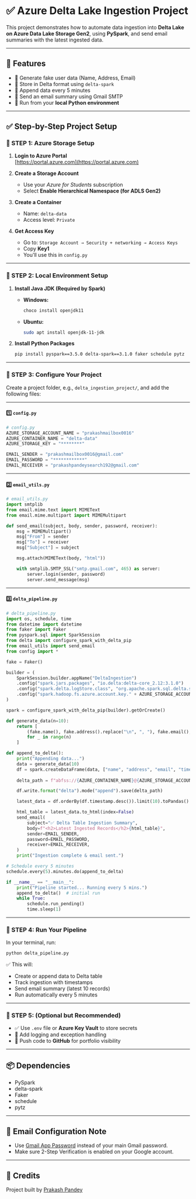 
# ✅ Azure Delta Lake Ingestion Project

This project demonstrates how to automate data ingestion into **Delta Lake on Azure Data Lake Storage Gen2**, using **PySpark**, and send email summaries with the latest ingested data.

---

## 📌 Features

- 🧾 Generate fake user data (Name, Address, Email)
- 🧠 Store in Delta format using `delta-spark`
- 🔁 Append data every 5 minutes
- 📧 Send an email summary using Gmail SMTP
- 💾 Run from your **local Python environment**

---

## ✅ Step-by-Step Project Setup

### 🔹 STEP 1: Azure Storage Setup

1. **Login to Azure Portal**  
   [https://portal.azure.com](https://portal.azure.com)

2. **Create a Storage Account**
   - Use your *Azure for Students* subscription
   - Select **Enable Hierarchical Namespace (for ADLS Gen2)**

3. **Create a Container**
   - Name: `delta-data`
   - Access level: `Private`

4. **Get Access Key**
   - Go to: `Storage Account → Security + networking → Access Keys`
   - Copy **Key1**  
   - You'll use this in `config.py`

---

### 🔹 STEP 2: Local Environment Setup

1. **Install Java JDK (Required by Spark)**  
   - **Windows:**  
     ```bash
     choco install openjdk11
     ```
   - **Ubuntu:**  
     ```bash
     sudo apt install openjdk-11-jdk
     ```

2. **Install Python Packages**
   ```bash
   pip install pyspark==3.5.0 delta-spark==3.1.0 faker schedule pytz
   ```

---

### 🔹 STEP 3: Configure Your Project

Create a project folder, e.g., `delta_ingestion_project/`, and add the following files:

---

#### 1️⃣ `config.py`

```python
# config.py
AZURE_STORAGE_ACCOUNT_NAME = "prakashmailbox0016"
AZURE_CONTAINER_NAME = "delta-data"
AZURE_STORAGE_KEY = "********"

EMAIL_SENDER = "prakashmailbox0016@gmail.com"
EMAIL_PASSWORD = "************"
EMAIL_RECEIVER = "prakashpandeysearch192@gmail.com"
```

---

#### 2️⃣ `email_utils.py`

```python
# email_utils.py
import smtplib
from email.mime.text import MIMEText
from email.mime.multipart import MIMEMultipart

def send_email(subject, body, sender, password, receiver):
    msg = MIMEMultipart()
    msg["From"] = sender
    msg["To"] = receiver
    msg["Subject"] = subject

    msg.attach(MIMEText(body, "html"))

    with smtplib.SMTP_SSL("smtp.gmail.com", 465) as server:
        server.login(sender, password)
        server.send_message(msg)
```

---

#### 3️⃣ `delta_pipeline.py`

```python
# delta_pipeline.py
import os, schedule, time
from datetime import datetime
from faker import Faker
from pyspark.sql import SparkSession
from delta import configure_spark_with_delta_pip
from email_utils import send_email
from config import *

fake = Faker()

builder = (
    SparkSession.builder.appName("DeltaIngestion")
    .config("spark.jars.packages", "io.delta:delta-core_2.12:3.1.0")
    .config("spark.delta.logStore.class", "org.apache.spark.sql.delta.storage.AzureLogStore")
    .config("spark.hadoop.fs.azure.account.key." + AZURE_STORAGE_ACCOUNT_NAME + ".dfs.core.windows.net", AZURE_STORAGE_KEY)
)

spark = configure_spark_with_delta_pip(builder).getOrCreate()

def generate_data(n=10):
    return [
        (fake.name(), fake.address().replace("\n", ", "), fake.email(), datetime.now())
        for _ in range(n)
    ]

def append_to_delta():
    print("Appending data...")
    data = generate_data(10)
    df = spark.createDataFrame(data, ["name", "address", "email", "timestamp"])
    
    delta_path = f"abfss://{AZURE_CONTAINER_NAME}@{AZURE_STORAGE_ACCOUNT_NAME}.dfs.core.windows.net/user_data"

    df.write.format("delta").mode("append").save(delta_path)

    latest_data = df.orderBy(df.timestamp.desc()).limit(10).toPandas()

    html_table = latest_data.to_html(index=False)
    send_email(
        subject="✅ Delta Table Ingestion Summary",
        body=f"<h2>Latest Ingested Records</h2>{html_table}",
        sender=EMAIL_SENDER,
        password=EMAIL_PASSWORD,
        receiver=EMAIL_RECEIVER,
    )
    print("Ingestion complete & email sent.")

# Schedule every 5 minutes
schedule.every(5).minutes.do(append_to_delta)

if __name__ == "__main__":
    print("Pipeline started... Running every 5 mins.")
    append_to_delta()  # initial run
    while True:
        schedule.run_pending()
        time.sleep(1)
```

---

### 🔹 STEP 4: Run Your Pipeline

In your terminal, run:

```bash
python delta_pipeline.py
```

✅ This will:

- Create or append data to Delta table
- Track ingestion with timestamps
- Send email summary (latest 10 records)
- Run automatically every 5 minutes

---

### 🔹 STEP 5: (Optional but Recommended)

- ✅ Use `.env` file or **Azure Key Vault** to store secrets
- 📜 Add logging and exception handling
- 📁 Push code to **GitHub** for portfolio visibility

---

## 📦 Dependencies

- PySpark
- delta-spark
- Faker
- schedule
- pytz

---


## 📧 Email Configuration Note

- Use [Gmail App Password](https://myaccount.google.com/apppasswords) instead of your main Gmail password.
- Make sure 2-Step Verification is enabled on your Google account.

---

## 🙌 Credits

Project built by [Prakash Pandey](linkedin.com/in/prakash-pandey-2827522b1/)

